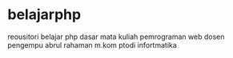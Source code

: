 # belajarphp
reousitori belajar php dasar mata kuliah pemrograman web dosen pengempu abrul rahaman m.kom ptodi infortmatika
